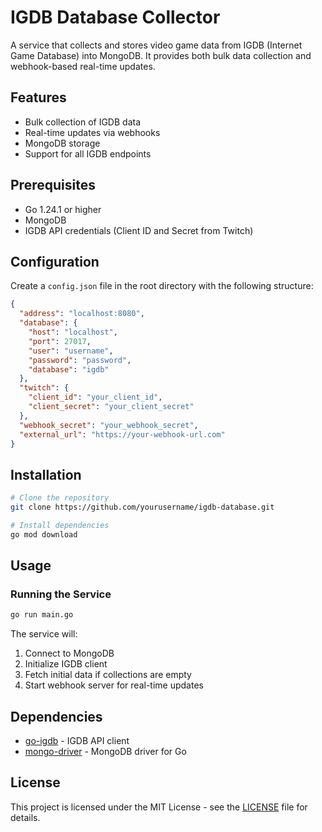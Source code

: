 # IGDB Database Collector

A service that collects and stores video game data from IGDB (Internet Game Database) into MongoDB. It provides both bulk data collection and webhook-based real-time updates.

## Features

- Bulk collection of IGDB data
- Real-time updates via webhooks
- MongoDB storage
- Support for all IGDB endpoints

## Prerequisites

- Go 1.24.1 or higher
- MongoDB
- IGDB API credentials (Client ID and Secret from Twitch)

## Configuration

Create a `config.json` file in the root directory with the following structure:

```json
{
  "address": "localhost:8080",
  "database": {
    "host": "localhost",
    "port": 27017,
    "user": "username",
    "password": "password",
    "database": "igdb"
  },
  "twitch": {
    "client_id": "your_client_id",
    "client_secret": "your_client_secret"
  },
  "webhook_secret": "your_webhook_secret",
  "external_url": "https://your-webhook-url.com"
}
```

## Installation

```bash
# Clone the repository
git clone https://github.com/yourusername/igdb-database.git

# Install dependencies
go mod download
```

## Usage

### Running the Service

```bash
go run main.go
```

The service will:

1. Connect to MongoDB
2. Initialize IGDB client
3. Fetch initial data if collections are empty
4. Start webhook server for real-time updates

## Dependencies

- [go-igdb](https://github.com/bestnite/go-igdb) - IGDB API client
- [mongo-driver](https://github.com/mongodb/mongo-go-driver) - MongoDB driver for Go

## License

This project is licensed under the MIT License - see the [LICENSE](LICENSE) file for details.
